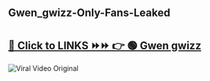 
 ## Gwen_gwizz-Only-Fans-Leaked

# <h2><a href="https://clipsfans.com/Gwen_gwizz&ref=git">🔗 Click to LINKS ⏩⏩ 👉 🟢 Gwen gwizz </a></h2>

<a href="https://clipsfans.com/Gwen_gwizz&ref=git" rel="nofollow" data-target="animated-image.originalLink"><img src="https://i.ibb.co.com/xMMVF88/686577567.gif" alt="Viral Video Original" style="max-width: 100%; display: inline-block;" data-target="animated-image.originalImage"></a>
